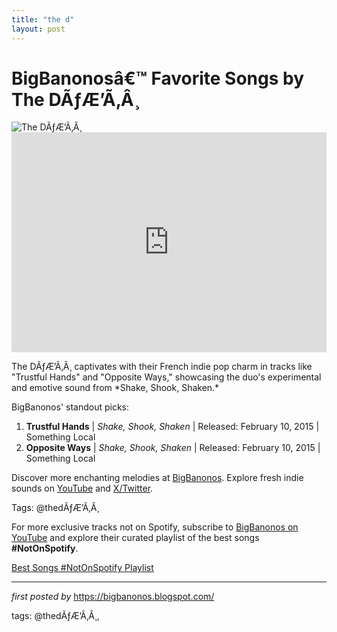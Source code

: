 ```yaml
---
title: "the d"
layout: post
---
```

<!-- Title of the Post -->
<h1 >BigBanonosâ€™ Favorite Songs by The DÃƒÆ’Ã‚Â¸</h1> <!-- Featured Image -->
<div > <img src="https://i.scdn.co/image/0d94f0d43132aa9762a9958e4eba50c049d956ce" alt="The DÃƒÆ’Ã‚Â¸">
</div> <!-- Spotify Embed -->
<div > <iframe src="https://open.spotify.com/embed/playlist/6ah1ODihzeImL4M8f1kTHd?utm_source=generator" width="100%" height="352" frameBorder="0" allowfullscreen="" allow="autoplay; clipboard-write; encrypted-media; fullscreen; picture-in-picture" loading="lazy"></iframe>
</div> <!-- Introductory Text -->
<p >The DÃƒÆ’Ã‚Â¸ captivates with their French indie pop charm in tracks like "Trustful Hands" and "Opposite Ways," showcasing the duo's experimental and emotive sound from *Shake, Shook, Shaken.*</p> <!-- Song Highlights -->
<div > <p>BigBanonos' standout picks:</p> <ol> <li><strong>Trustful Hands</strong> | <em>Shake, Shook, Shaken</em> | Released: February 10, 2015 | Something Local</li> <li><strong>Opposite Ways</strong> | <em>Shake, Shook, Shaken</em> | Released: February 10, 2015 | Something Local</li> </ol>
</div> <!-- Footer Links -->
<div > <p>Discover more enchanting melodies at <a href="https://bigbanonos.blogspot.com/" target="_blank">BigBanonos</a>. Explore fresh indie sounds on <a href="https://www.youtube.com/@BigBanonos" target="_blank">YouTube</a> and <a href="https://x.com/bigbanonos" target="_blank">X/Twitter</a>.</p>
</div> <!-- Tags -->
<p >Tags: @thedÃƒÆ’Ã‚Â¸</p> 

<!--Subscribe and Playlist Links-->
<div>
    <p>For more exclusive tracks not on Spotify, subscribe to <a href="https://www.youtube.com/@BigBanonos" target="_blank">BigBanonos on YouTube</a> and explore their curated playlist of the best songs <strong>#NotOnSpotify</strong>.</p>
    <p><a href="https://www.youtube.com/playlist?list=PLtuNtuTatqI0kFahUCbtbfenC_ET5O_tr" target="_blank">Best Songs #NotOnSpotify Playlist<br /></a></p></div>

<hr />

<p><em>first posted by</em> <a href="https://bigbanonos.blogspot.com/" rel="noopener" target="_new">https://bigbanonos.blogspot.com/</a></p>

<p>tags: @thedÃƒÆ’Ã‚Â¸,</p>
